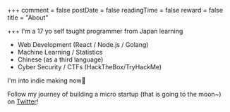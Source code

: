 +++
comment = false
postDate = false
readingTime = false
reward = false
title = "About"

+++
I'm a 17 yo self taught programmer from Japan learning

* Web Development (React / Node.js / Golang)
* Machine Learning / Statistics
* Chinese (as a third language)
* Cyber Security / CTFs (HackTheBox/TryHackMe)

I'm into indie making now🚀

Follow my journey of building a micro startup (that is going to the moon\~) on [Twitter](https://twitter.com/0xsuk "@0xsuk")!